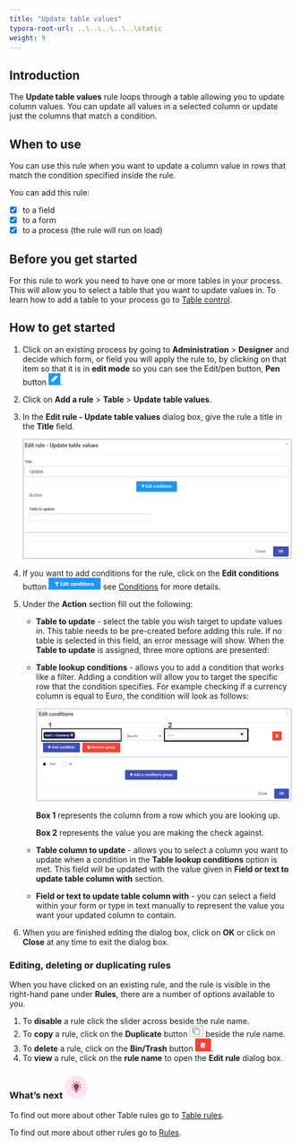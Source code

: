 ```yaml
---
title: "Update table values"
typora-root-url: ..\..\..\..\..\static
weight: 9
---
```


## Introduction

The **Update table values** rule loops through a table allowing you to update column values. You can update all values in a selected column or update just the columns that match a condition. 

## When to use

You can use this rule when you want to update a column value in rows that match the condition specified inside the rule.

You can add this rule:

- [x] to a field
- [x] to a form
- [x] to a process (the rule will run on load)

## Before you get started

For this rule to work you need to have one or more tables in your process. This will allow you to select a table that you want to update values in. To learn how to add a table to your process go to [Table control](/platform/controls/input/table/).

## How to get started

1. Click on an existing process by going to **Administration** > **Designer** and decide which form, or field you will apply the rule to, by clicking on that item so that it is in **edit mode** so you can see the Edit/pen button, **Pen** button ![Pen button](/images/penicon.png).

2. Click on **Add a rule** > **Table** > **Update table values**.

3. In the **Edit rule - Update table values** dialog box, give the rule a title in the **Title** field.

   ![Edit rule - Update table values](/images/update-table-edit-rule.jpg)

4. If you want to add conditions for the rule, click on the **Edit conditions** button ![Edit conditions button](/images/editconditions.png) see [Conditions](/platform/rules/general/add-conditions/) for more details.

5. Under the **Action** section fill out the following:

   - **Table to update** - select the table you wish target to update values in. This table needs to be pre-created before adding this rule. If no table is selected in this field, an error message will show. When the **Table to update** is assigned, three more options are presented:

   - **Table lookup conditions** - allows you to add a condition that works like a filter. Adding a condition will allow you to target the specific row that the condition specifies. For example checking if a currency column is equal to Euro, the condition will look as follows:

     ![Copy row mapping](/images/lookup-table-condition.jpg)

     **Box 1** represents the column from a row which you are looking up.

     **Box 2** represents the value you are making the check against.

   - **Table column to update** - allows you to select a column you want to update when a condition in the **Table lookup conditions** option is met. This field will be updated with the value given in **Field or text to update table column with** section.

   - **Field or text to update table column with** - you can select a field within your form or type in text manually to represent the value you want your updated column to contain.

6. When you are finished editing the dialog box, click on **OK** or click on **Close** at any time to exit the dialog box.


### Editing, deleting or duplicating rules

When you have clicked on an existing rule, and the rule is visible in the right-hand pane under **Rules**, there are a number of options available to you.

1. To **disable** a rule click the slider across beside the rule name.
2. To **copy** a rule, click on the **Duplicate** button ![Duplicate button](/images/duplicate-button.jpg) beside the rule name.
3. To **delete** a rule, click on the **Bin/Trash** button ![Bin/Trash button](/images/bin.png).
4. To **view** a rule, click on the **rule name** to open the **Edit rule** dialog box.

### What’s next ![Idea icon](/images/18.png)

To find out more about other Table rules go to [Table rules](/platform/rules/tables/).

To find out more about other rules go to [Rules](/platform/rules/).


